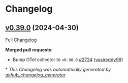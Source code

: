 # Changelog

## [v0.39.0](https://github.com/aws-observability/aws-otel-collector/tree/v0.39.0) (2024-04-30)

[Full Changelog](https://github.com/aws-observability/aws-otel-collector/compare/v0.37.3...v0.39.0)

**Merged pull requests:**

- Bump OTel collector to `v0.98.0` [\#2724](https://github.com/aws-observability/aws-otel-collector/pull/2724) ([vasireddy99](https://github.com/vasireddy99))


\* *This Changelog was automatically generated by [github_changelog_generator](https://github.com/github-changelog-generator/github-changelog-generator)*
